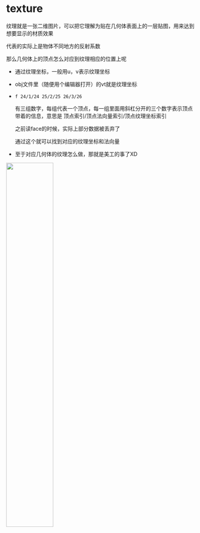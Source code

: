 # texture

纹理就是一张二维图片，可以把它理解为贴在几何体表面上的一层贴图，用来达到想要显示的材质效果

代表的实际上是物体不同地方的反射系数

那么几何体上的顶点怎么对应到纹理相应的位置上呢

* 通过纹理坐标，一般用u，v表示纹理坐标

* obj文件里（随便用个编辑器打开）的vt就是纹理坐标

* ```
  f 24/1/24 25/2/25 26/3/26
  ```

  有三组数字，每组代表一个顶点，每一组里面用斜杠分开的三个数字表示顶点带着的信息，意思是 顶点索引/顶点法向量索引/顶点纹理坐标索引

  之前读face的时候，实际上部分数据被丢弃了

  通过这个就可以找到对应的纹理坐标和法向量

* 至于对应几何体的纹理怎么做，那就是美工的事了XD

<img src="https://i.loli.net/2021/01/19/PQlzc6RpIOC8AuN.png" width="50%" height="50%">